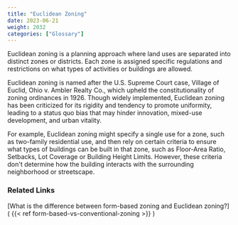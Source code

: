 ```yaml
---
title: "Euclidean Zoning"
date: 2023-06-21
weight: 2032
categories: ["Glossary"]
---
```

Euclidean zoning is a planning approach where land uses are separated into distinct zones or districts. Each zone is assigned specific regulations and restrictions on what types of activities or buildings are allowed.

Euclidean zoning is named after the U.S. Supreme Court case, Village of Euclid, Ohio v. Ambler Realty Co., which upheld the constitutionality of zoning ordinances in 1926. Though widely implemented, Euclidean zoning has been criticized for its rigidity and tendency to promote uniformity, leading to a status quo bias that may hinder innovation, mixed-use development, and urban vitality.

For example, Euclidean zoning might specify a single use for a zone, such as two-family residential use, and then rely on certain criteria to ensure what types of buildings can be built in that zone, such as Floor-Area Ratio, Setbacks, Lot Coverage or Building Height Limits. However, these criteria don't determine how the building interacts with the surrounding neighborhood or streetscape.

### Related Links

[What is the difference between form-based zoning and Euclidean zoning?]( {{< ref form-based-vs-conventional-zoning >}} )